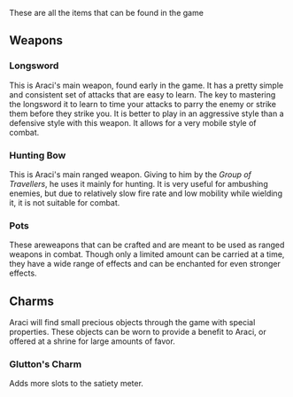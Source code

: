 These are all the items that can be found in the game

## Weapons
### Longsword
This is Araci's main weapon, found early in the game. It has a pretty simple and consistent set of attacks that are easy to learn. The key to mastering the longsword it to learn to time your attacks to parry the enemy or strike them before they strike you. It is better to play in an aggressive style than a defensive style with this weapon. It allows for a very mobile style of combat. 

### Hunting Bow
This is Araci's main ranged weapon. Giving to him by the *Group of Travellers*, he uses it mainly for hunting. It is very useful for ambushing enemies, but due to relatively slow fire rate and low mobility while wielding it, it is not suitable for combat. 

### Pots
These areweapons that can be crafted and are meant to be used as ranged weapons in combat. Though only a limited amount can be carried at a time, they have a wide range of effects and can be enchanted for even stronger effects.

## Charms
Araci will find small precious objects through the game with special properties. These objects can be worn to provide a benefit to Araci, or offered at a shrine for large amounts of favor.

### Glutton's Charm
Adds more slots to the satiety meter.

